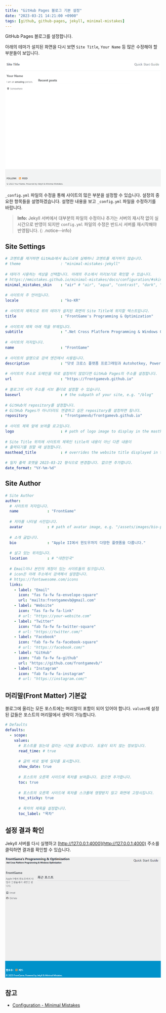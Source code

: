 ```yaml
---
title: "GitHub Pages 블로그 기본 설정"
date: "2023-03-21 14:21:00 +0900"
tags: [github, github-pages, jekyll, minimal-mistakes]
---
```

GitHub Pages 블로그를 설정합니다.

아래의 테마가 설치된 화면을 다시 보면 `Site Title`, `Your Name` 등 많은 수정해야 할 부분들이 보입니다.

![Github Pages jekyll 테마 설치](/assets/images/github-pages-theme-installed.png)

`_config.yml` 파일의 수정을 통해 사이트의 많은 부분을 설정할 수 있습니다. 설정의 중요한 항목들을 설명하겠습니다. 설명한 내용을 보고 `_config.yml` 파일을 수정하기를 바랍니다.

> __Info:__
> Jekyll 서버에서 대부분의 파일의 수정이나 추가는 서버의 재시작 없이 실시간으로 반영이 되지만 `config.yml` 파일의 수정은 반드시 서버를 재시작해야 반영됩니다.
{: .notice--info}

## Site Settings

```yml
# 코멘트를 제거하면 GitHub에서 Build에 실패하니 코멘트를 제거하지 않습니다.
# theme                  : "minimal-mistakes-jekyll"

# 테마가 사용하는 색상을 선택합니다. 아래의 주소에서 미리보기로 확인할 수 있습니다.
# https://mmistakes.github.io/minimal-mistakes/docs/configuration/#skin
minimal_mistakes_skin    : "air" # "air", "aqua", "contrast", "dark", "dirt", "neon", "mint", "plum", "sunrise"

# 사이트의 주 언어입니다.
locale                   : "ko-KR"

# 사이트의 제목으로 위의 테마가 설치된 화면의 Site Title에 위치할 텍스트입니다.
title                    : "FrontGame's Programming & Optimization"

# 사이트의 제목 아래 적을 부제입니다.
subtitle                 : ".Net Cross Platform Programming & Windows Optimization"

# 사이트의 저자입니다.
name                     : "FrontGame"

# 사이트의 설명으로 검색 엔진에서 사용됩니다.
description              : "닷넷 크로스 플랫폼 프로그래밍과 Autohotkey, Powershell 등 스크립트 언어를 이용한 윈도우 최적화를 다룹니다."

# 사이트의 주소로 도메인을 따로 설정하지 않았다면 GitHub Pages의 주소를 설정합니다.
url                      : "https://frontgamevb.github.io"

# 블로그의 시작 주소를 서브 폴더로 설정할 수 있습니다.
baseurl                  : # the subpath of your site, e.g. "/blog"

# GitHub의 repository를 설정합니다.
# GitHub Pages가 아니더라도 연결하고 싶은 repository를 설정하면 됩니다.
repository               : "frontgamevb/frontgamevb.github.io"

# 사이트 제목 앞에 보여줄 로고입니다.
logo                     : # path of logo image to display in the masthead, e.g. "/assets/images/88x88.png"

# Site Title 위치에 사이트의 제목인 title의 내용이 아닌 다른 내용이
# 출력되기를 원할 때 설정합니다.
masthead_title           : # overrides the website title displayed in the masthead, use " " for no title

# 일자 출력 포맷을 2023-03-22 형식으로 변경합니다. 없으면 추가합니다.
date_format: "%Y-%m-%d"
```

## Site Author

```yml
# Site Author
author:
  # 사이트의 저자입니다.
  name             : "FrontGame"

  # 저자를 나타낼 사진입니다.
  avatar           : # path of avatar image, e.g. "/assets/images/bio-photo.jpg"

  # 소개 글입니다.
  bio              : "Apple II에서 윈도우까지 다양한 플랫폼을 다룹니다."

  # 살고 있는 위치입니다.
  location         : # "대한민국"

  # Email이나 본인의 계정이 있는 사이트들의 링크입니다.
  # icon은 아래 주소에서 검색해서 설정합니다.
  # https://fontawesome.com/icons
  links:
    - label: "Email"
      icon: "fas fa-fw fa-envelope-square"
      url: "mailto:frontgamevb@gmail.com"
    - label: "Website"
      icon: "fas fa-fw fa-link"
      # url: "https://your-website.com"
    - label: "Twitter"
      icon: "fab fa-fw fa-twitter-square"
      # url: "https://twitter.com/"
    - label: "Facebook"
      icon: "fab fa-fw fa-facebook-square"
      # url: "https://facebook.com/"
    - label: "GitHub"
      icon: "fab fa-fw fa-github"
      url: "https://github.com/frontgamevb/"
    - label: "Instagram"
      icon: "fab fa-fw fa-instagram"
      # url: "https://instagram.com/"
```

## 머리말(Front Matter) 기본값

블로그에 올리는 모든 포스트에는 머리말이 포함이 되어 있어야 합니다. `values`에 설정된 값들은 포스트의 머리말에서 생략이 가능합니다.

```yml
# Defaults
defaults:
  - scope:
    values:
      # 포스트를 읽는데 걸리는 시간을 표시합니다. 도움이 되지 않는 정보입니다.
      read_time: # true

      # 글의 바로 빝에 일자를 표시합니다.
      show_date: true

      # 포스트의 오른쪽 사이드에 목차를 보여줍니다. 없으면 추가합니다.
      toc: true

      # 포스트의 오른쪽 사이드에 목차를 스크롤에 영향받지 않고 화면에 고정시킵니다.
      toc_sticky: true

      # 목차의 제목을 설정합니다.
      toc_label: "목차"
```

## 설정 결과 확인

Jekyll 서버를 다시 실행하고 [http://127.0.0.1:4000](http://127.0.0.1:4000) 주소를 클릭하면 결과를 확인할 수 있습니다.

![Github Pages jekyll 테마 설치](/assets/images/github-pages-config-edited.png)

## 참고

- [Configuration - Minimal Mistakes](https://mmistakes.github.io/minimal-mistakes/docs/configuration/)